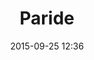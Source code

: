 ---
layout: artwork
title: Paride
surface: png
link: https://commons.wikimedia.org/wiki/File:Paris_crater_Louvre_K6.jpg
source: Wikimedia Commons
name: luca corsato
image_url: /images/paintings/paride.png
image_thumb_url: /images/paintings/paride.png
date:   2015-09-25 12:36
tags: archeostickers male
---